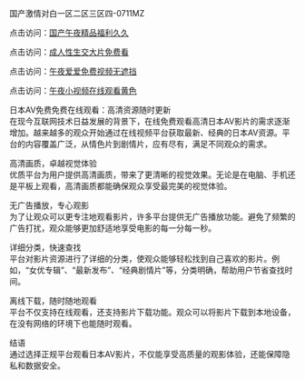 国产激情对白一区二区三区四-0711MZ  

点击访问：<a href="https://heiliaowzu4ur.pages.dev">国产午夜精品福利久久</a>  

点击访问：<a href="https://heiliaoxwd5i8.pages.dev">成人性生交大片免费看</a>  

点击访问：<a href="https://heiliaowt0d7p.pages.dev">午夜爱爱免费视频无遮挡</a>  

点击访问：<a href="https://heiliao2dmwwy.pages.dev">午夜小视频在线观看黄色</a>  

日本AV免费免费在线观看：高清资源随时更新  
在现今互联网技术日益发展的背景下，在线免费观看高清日本AV影片的需求逐渐增加。越来越多的观众开始通过在线视频平台获取最新、经典的日本AV资源。平台的内容覆盖广泛，从情色片到剧情片，应有尽有，满足不同观众的需求。  

高清画质，卓越视觉体验  
优质平台为用户提供高清画质，带来了更清晰的视觉效果。无论是在电脑、手机还是平板上观看，高清画质都能确保观众享受最完美的视觉体验。  

无广告播放，专心观影  
为了让观众可以更专注地观看影片，许多平台提供无广告播放功能。避免了频繁的广告打扰，观众能够更加舒适地享受电影的每一分每一秒。  

详细分类，快速查找  
平台对影片资源进行了详细的分类，使观众能够轻松找到自己喜欢的影片。例如，“女优专辑”、“最新发布”、“经典剧情片”等，分类明确，帮助用户节省查找时间。  

离线下载，随时随地观看  
平台不仅支持在线观看，还支持影片下载功能。观众可以将影片下载到本地设备，在没有网络的环境下也能随时观看。  


结语  
通过选择正规平台观看日本AV影片，不仅能享受高质量的观影体验，还能保障隐私和数据安全。  

<span style="display:none;">[Canonical link]( )</span>


